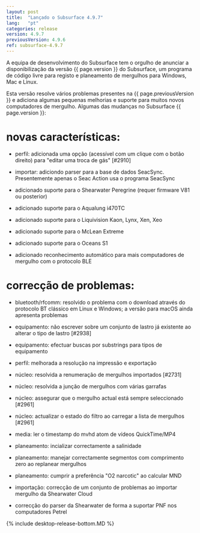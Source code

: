 ```yaml
---
layout: post
title:  "Lançado o Subsurface 4.9.7"
lang:   "pt"
categories: release
version: 4.9.7
previousVersion: 4.9.6
ref: subsurface-4.9.7
---
```


A equipa de desenvolvimento do Subsurface tem o orgulho de anunciar a disponibilização da versão  {{ page.version }} do Subsurface, um programa de código livre para registo e planeamento de mergulhos para Windows, Mac e Linux.

Esta versão resolve vários problemas presentes na {{ page.previousVersion }} e adiciona algumas pequenas melhorias e suporte para muitos novos computadores de mergulho. Algumas das mudanças no Subsurface {{ page.version }}:

# novas características:

  - perfil: adicionada uma opção (acessível com um clique com o botão direito) para "editar uma troca de gás" [#2910]
  
  - importar: adiciondo parser para a base de dados SeacSync. Presentemente apenas o Seac Action usa o programa SeacSync

  - adicionado suporte para o Shearwater Peregrine (requer firmware V81 ou posterior)

  - adicionado suporte para o Aqualung i470TC

  - adicionado suporte para o Liquivision Kaon, Lynx, Xen, Xeo

  - adicionado suporte para o McLean Extreme

  - adicionado suporte para o Oceans S1

  - adicionado reconhecimento automático para mais computadores de mergulho com o protocolo BLE

# correcção de problemas:
  
  - bluetooth/rfcomm: resolvido o problema com o download através do protocolo BT clássico em Linux e Windows; a versão para macOS ainda apresenta problemas

  - equipamento: não escrever sobre um conjunto de lastro já existente ao alterar o tipo de lastro [#2938]

  - equipamento: efectuar buscas por substrings para tipos de equipamento

  - perfil: melhorada a resolução na impressão e exportação

  - núcleo: resolvida a renumeração de mergulhos importados [#2731]

  - núcleo: resolvida a junção de mergulhos com várias garrafas

  - núcleo: assegurar que o mergulho actual está sempre seleccionado [#2961]

  - núcleo: actualizar o estado do filtro ao carregar a lista de mergulhos [#2961]

  - media: ler o timestamp do mvhd atom de vídeos QuickTime/MP4

  - planeamento: incializar correctamente a salinidade

  - planeamento: manejar correctamente segmentos com comprimento zero ao replanear mergulhos

  - planeamento: cumprir a preferência "O2 narcotic" ao calcular MND

  - importação: correcção de um conjunto de problemas ao importar mergulho da Shearwater Cloud

  - correcção do parser da Shearwater de forma a suportar PNF nos computadores Petrel

{% include desktop-release-bottom.MD %}

